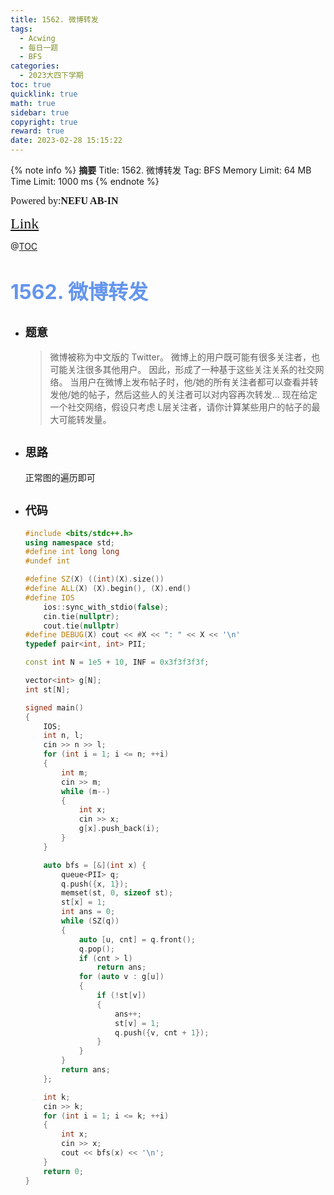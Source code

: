 ```yaml
---
title: 1562. 微博转发
tags:
  - Acwing
  - 每日一题
  - BFS
categories:
  - 2023大四下学期
toc: true
quicklink: true
math: true
sidebar: true
copyright: true
reward: true
date: 2023-02-28 15:15:22
---
```



{% note info %}
**摘要**
Title: 1562. 微博转发
Tag: BFS
Memory Limit: 64 MB
Time Limit: 1000 ms
{% endnote %}
<!-- more -->

<font size=3 face=楷体>Powered by:**NEFU AB-IN**</font>

<font color=#FFA500 size=5 face=楷体>[Link](https://www.acwing.com/problem/content/1564/)</font>

@[TOC](文章目录)

# <font color=#6495ED size=6>1562. 微博转发
</font>

* ## <font size=4 face=粗体>题意</font>

  >微博被称为中文版的 Twitter。
  >微博上的用户既可能有很多关注者，也可能关注很多其他用户。
  >因此，形成了一种基于这些关注关系的社交网络。
  >当用户在微博上发布帖子时，他/她的所有关注者都可以查看并转发他/她的帖子，然后这些人的关注者可以对内容再次转发…
  >现在给定一个社交网络，假设只考虑 L层关注者，请你计算某些用户的帖子的最大可能转发量。

* ## <font size=4 face=粗体>思路</font>

  正常图的遍历即可

* ## <font size=4 face=粗体>代码</font>

  ```cpp
  #include <bits/stdc++.h>
  using namespace std;
  #define int long long
  #undef int

  #define SZ(X) ((int)(X).size())
  #define ALL(X) (X).begin(), (X).end()
  #define IOS                                                                                                            \
      ios::sync_with_stdio(false);                                                                                       \
      cin.tie(nullptr);                                                                                                  \
      cout.tie(nullptr)
  #define DEBUG(X) cout << #X << ": " << X << '\n'
  typedef pair<int, int> PII;

  const int N = 1e5 + 10, INF = 0x3f3f3f3f;

  vector<int> g[N];
  int st[N];

  signed main()
  {
      IOS;
      int n, l;
      cin >> n >> l;
      for (int i = 1; i <= n; ++i)
      {
          int m;
          cin >> m;
          while (m--)
          {
              int x;
              cin >> x;
              g[x].push_back(i);
          }
      }

      auto bfs = [&](int x) {
          queue<PII> q;
          q.push({x, 1});
          memset(st, 0, sizeof st);
          st[x] = 1;
          int ans = 0;
          while (SZ(q))
          {
              auto [u, cnt] = q.front();
              q.pop();
              if (cnt > l)
                  return ans;
              for (auto v : g[u])
              {
                  if (!st[v])
                  {
                      ans++;
                      st[v] = 1;
                      q.push({v, cnt + 1});
                  }
              }
          }
          return ans;
      };

      int k;
      cin >> k;
      for (int i = 1; i <= k; ++i)
      {
          int x;
          cin >> x;
          cout << bfs(x) << '\n';
      }
      return 0;
  }
  ```